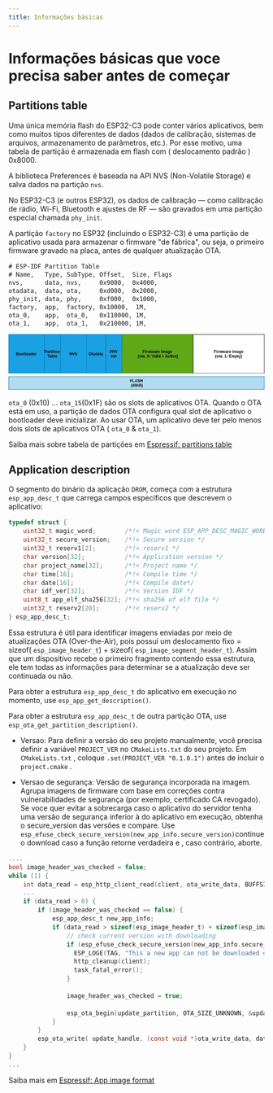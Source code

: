 ```yaml
---
title: Informações básicas
---
```


# Informações básicas que voce precisa saber antes de começar

## Partitions table

Uma única memória flash do ESP32-C3 pode conter vários aplicativos, bem como muitos tipos diferentes de dados (dados de calibração, sistemas de arquivos, armazenamento de parâmetros, etc.). Por esse motivo, uma tabela de partição é armazenada em flash com ( deslocamento padrão ) 0x8000.

A biblioteca Preferences é baseada na API NVS   (Non-Volatile Storage) e salva dados na partição `nvs`. 

No ESP32-C3 (e outros ESP32), os dados de calibração — como calibração de rádio, Wi-Fi, Bluetooth e ajustes de RF — são gravados em uma partição especial chamada `phy_init`.

A partição `factory` no ESP32 (incluindo o ESP32-C3) é uma partição de aplicativo usada para armazenar o firmware "de fábrica", ou seja, o primeiro firmware gravado na placa, antes de qualquer atualização OTA.

``` csv
# ESP-IDF Partition Table
# Name,   Type, SubType, Offset,  Size, Flags
nvs,      data, nvs,     0x9000,  0x4000,
otadata,  data, ota,     0xd000,  0x2000,
phy_init, data, phy,     0xf000,  0x1000,
factory,  app,  factory, 0x10000,  1M,
ota_0,    app,  ota_0,   0x110000, 1M,
ota_1,    app,  ota_1,   0x210000, 1M,

```


![Layout típico do aplicativo flash](../img/partitions.png)


`ota_0` (0x10) ... `ota_15`(0x1F) são os slots de aplicativos OTA. Quando o OTA está em uso, a partição de dados OTA configura qual slot de aplicativo o bootloader deve inicializar. Ao usar OTA, um aplicativo deve ter pelo menos dois slots de aplicativos OTA ( `ota_0` & `ota_1`).

Saiba mais sobre tabela de partições em [Espressif: partitions table](https://docs.espressif.com/projects/esp-idf/en/stable/esp32c3/api-guides/partition-tables.html)

## Application description

O segmento do binário da aplicação `DROM`, começa com a estrutura `esp_app_desc_t` que carrega campos específicos que descrevem o aplicativo:

```C
typedef struct {
    uint32_t magic_word;        /*!< Magic word ESP_APP_DESC_MAGIC_WORD */
    uint32_t secure_version;    /*!< Secure version */
    uint32_t reserv1[2];        /*!< reserv1 */
    char version[32];           /*!< Application version */
    char project_name[32];      /*!< Project name */
    char time[16];              /*!< Compile time */
    char date[16];              /*!< Compile date*/
    char idf_ver[32];           /*!< Version IDF */
    uint8_t app_elf_sha256[32]; /*!< sha256 of elf file */
    uint32_t reserv2[20];       /*!< reserv2 */
} esp_app_desc_t;
```

Essa estrutura é útil para identificar imagens enviadas por meio de atualizações OTA (Over-the-Air), pois possui um deslocamento fixo = sizeof( `esp_image_header_t`) + sizeof( `esp_image_segment_header_t`). Assim que um dispositivo recebe o primeiro fragmento contendo essa estrutura, ele tem todas as informações para determinar se a atualização deve ser continuada ou não.

Para obter a estrutura `esp_app_desc_t`  do aplicativo em execução no momento, use `esp_app_get_description()`.

Para obter a estrutura `esp_app_desc_t` de outra partição OTA, use `esp_ota_get_partition_description()`.

- Versao: Para definir a versão do seu projeto manualmente, você precisa definir a variável `PROJECT_VER`  no `CMakeLists.txt` do seu projeto. Em  `CMakeLists.txt` , coloque `.set(PROJECT_VER "0.1.0.1")`  antes de incluir o `project.cmake` .

- Versao de segurança: Versão de segurança incorporada na imagem.  Agrupa imagens de firmware com base em correções contra vulnerabilidades de segurança (por exemplo, certificado CA revogado).  Se voce quer evitar  a sobrecarga   caso o aplicativo do servidor tenha uma versão de segurança inferior à do aplicativo em execução, obtenha o secure_version das versões e compare. Use `esp_efuse_check_secure_version(new_app_info.secure_version)`continue o download caso a função retorne verdadeira e , caso contrário, aborte.

```c
....
bool image_header_was_checked = false;
while (1) {
    int data_read = esp_http_client_read(client, ota_write_data, BUFFSIZE);
    ...
    if (data_read > 0) {
        if (image_header_was_checked == false) {
            esp_app_desc_t new_app_info;
            if (data_read > sizeof(esp_image_header_t) + sizeof(esp_image_segment_header_t) + sizeof(esp_app_desc_t)) {
                // check current version with downloading
                if (esp_efuse_check_secure_version(new_app_info.secure_version) == false) {
                  ESP_LOGE(TAG, "This a new app can not be downloaded due to a secure version is lower than stored in efuse.");
                  http_cleanup(client);
                  task_fatal_error();
                }

                image_header_was_checked = true;

                esp_ota_begin(update_partition, OTA_SIZE_UNKNOWN, &update_handle);
            }
        }
        esp_ota_write( update_handle, (const void *)ota_write_data, data_read);
    }
}
...
```

Saiba mais em [Espressif: App image format](https://docs.espressif.com/projects/esp-idf/en/latest/esp32c3/api-reference/system/app_image_format.html)
